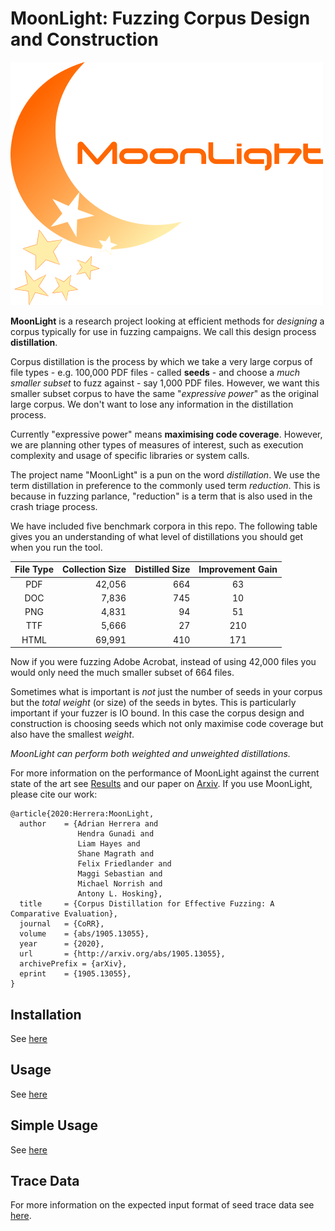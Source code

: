 # MoonLight: Fuzzing Corpus Design and Construction

![moonlight logo](img/moonlight-logo.png "MoonLight logo")

**MoonLight** is a research project looking at efficient methods for
_designing_ a corpus typically for use in fuzzing campaigns. We call this
design process **distillation**.

Corpus distillation is the process by which we take a very large corpus of file
types - e.g. 100,000 PDF files - called **seeds** - and choose a _much smaller
subset_ to fuzz against - say 1,000 PDF files. However, we want this smaller
subset corpus to have the same "_expressive power_" as the original large
corpus. We don't want to lose any information in the distillation process.

Currently "expressive power" means **maximising code coverage**. However, we
are planning other types of measures of interest, such as execution complexity
and usage of specific libraries or system calls.

The project name "MoonLight" is a pun on the word _distillation_. We use the
term distillation in preference to the commonly used term _reduction_. This is
because in fuzzing parlance, "reduction" is a term that is also used in the
crash triage process.

We have included five benchmark corpora in this repo. The following table gives
you an understanding of what level of distillations you should get when you run
the tool.

| File Type | Collection Size | Distilled Size | Improvement Gain |
|:---------:|----------------:|---------------:|:----------------:|
|    PDF    |          42,056 |            664 |               63 |
|    DOC    |           7,836 |            745 |               10 |
|    PNG    |           4,831 |             94 |               51 |
|    TTF    |           5,666 |             27 |              210 |
|   HTML    |          69,991 |            410 |              171 |

Now if you were fuzzing Adobe Acrobat, instead of using 42,000 files you would
only need the much smaller subset of 664 files.

Sometimes what is important is _not_ just the number of seeds in your corpus
but the _total weight_ (or size) of the seeds in bytes. This is particularly
important if your fuzzer is IO bound. In this case the corpus design and
construction is choosing seeds which not only maximise code coverage but also
have the smallest _weight_.

_MoonLight can perform both weighted and unweighted distillations._

For more information on the performance of MoonLight against the current state
of the art see [Results](RESULTS.md) and our paper on
[Arxiv](https://arxiv.org/abs/1905.13055). If you use MoonLight, please cite our
work:

```
@article{2020:Herrera:MoonLight,
  author    = {Adrian Herrera and
               Hendra Gunadi and
               Liam Hayes and
               Shane Magrath and
               Felix Friedlander and
               Maggi Sebastian and
               Michael Norrish and
               Antony L. Hosking},
  title     = {Corpus Distillation for Effective Fuzzing: A Comparative Evaluation},
  journal   = {CoRR},
  volume    = {abs/1905.13055},
  year      = {2020},
  url       = {http://arxiv.org/abs/1905.13055},
  archivePrefix = {arXiv},
  eprint    = {1905.13055},
}
```

## Installation

See [here](COMPILE.md)

## Usage

See [here](USAGE.md)

## Simple Usage

See [here](SIMPLE_USAGE.md)

## Trace Data

For more information on the expected input format of seed trace data see
[here](DATA.md).
